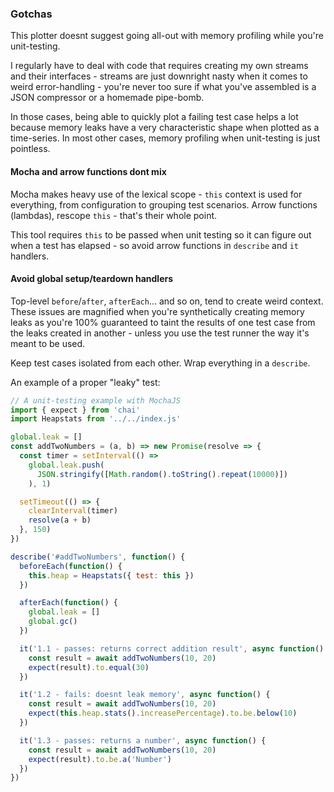 
### Gotchas

This plotter doesnt suggest going all-out with memory profiling while you're
unit-testing.

I regularly have to deal with code that requires creating my own streams and
their interfaces - streams are just downright nasty when it comes to weird
error-handling - you're never too sure if what you've assembled is a
JSON compressor or a homemade pipe-bomb.

In those cases, being able to quickly plot a failing test case helps a lot
because memory leaks have a very characteristic shape when plotted as a
time-series. In most other cases, memory profiling when unit-testing is
just pointless.

#### Mocha and arrow functions dont mix

Mocha makes heavy use of the lexical scope - `this` context is used
for everything, from configuration to grouping test scenarios.
Arrow functions (lambdas), rescope `this` - that's their whole point.

This tool requires `this` to be passed when unit testing so it can
figure out when a test has elapsed - so avoid arrow functions in
`describe` and `it` handlers.

#### Avoid global setup/teardown handlers

Top-level `before`/`after`, `afterEach`... and so on, tend to create weird
context. These issues are magnified when you're synthetically creating
memory leaks as you're 100% guaranteed to taint the results of one test case
from the leaks created in another - unless you use the test runner the way it's
meant to be used.

Keep test cases isolated from each other. Wrap everything in a `describe`.

An example of a proper "leaky" test:

```js
// A unit-testing example with MochaJS
import { expect } from 'chai'
import Heapstats from '../../index.js'

global.leak = []
const addTwoNumbers = (a, b) => new Promise(resolve => {
  const timer = setInterval(() =>
    global.leak.push(
      JSON.stringify([Math.random().toString().repeat(10000)])
    ), 1)

  setTimeout(() => {
    clearInterval(timer)
    resolve(a + b)
  }, 150)
})

describe('#addTwoNumbers', function() {
  beforeEach(function() {
    this.heap = Heapstats({ test: this })
  })

  afterEach(function() {
    global.leak = []
    global.gc()
  })

  it('1.1 - passes: returns correct addition result', async function() {
    const result = await addTwoNumbers(10, 20)
    expect(result).to.equal(30)
  })

  it('1.2 - fails: doesnt leak memory', async function() {
    const result = await addTwoNumbers(10, 20)
    expect(this.heap.stats().increasePercentage).to.be.below(10)
  })

  it('1.3 - passes: returns a number', async function() {
    const result = await addTwoNumbers(10, 20)
    expect(result).to.be.a('Number')
  })
})
```
